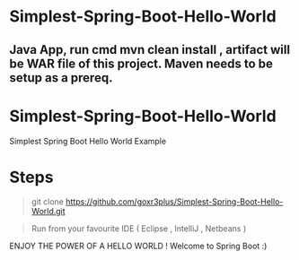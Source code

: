 # Simplest-Spring-Boot-Hello-World
Java App, run cmd mvn clean install , artifact will be WAR file of this project.
Maven needs to be setup as a prereq.
---------------------------------------------------------------------------------------
# Simplest-Spring-Boot-Hello-World
Simplest Spring Boot Hello World Example 


# Steps

> git clone https://github.com/goxr3plus/Simplest-Spring-Boot-Hello-World.git

> Run from your favourite IDE ( Eclipse , IntelliJ , Netbeans )

ENJOY THE POWER OF A HELLO WORLD ! Welcome to Spring Boot :)
